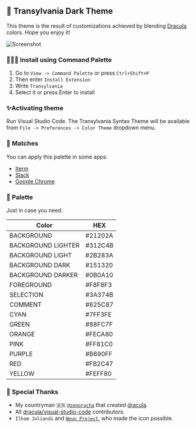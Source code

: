 ## 🦇 Transylvania Dark Theme

This theme is the result of customizations achieved by blending [Dracula](https://draculatheme.com/) colors. Hope you enjoy it!

![Screenshot](https://raw.githubusercontent.com/matheusps/transylvania/master/screenshot.png)

### 👨🏾‍💻 Install using Command Palette

1.  Go to `View -> Command Palette` or press `Ctrl+Shift+P`
2.  Then enter `Install Extension`
3.  Write `Transylvania`
4.  Select it or press Enter to install

### ✨Activating theme

Run Visual Studio Code. The Transylvania Syntax Theme will be available from `File -> Preferences -> Color Theme` dropdown menu.

### 💅 Matches

You can apply this palette in some apps:

- [Iterm](https://github.com/matheusps/transylvania/tree/master/matches/iterm)
- [Slack](https://github.com/matheusps/transylvania/tree/master/matches/slack)
- [Google Chrome](https://github.com/matheusps/transylvania/tree/master/matches/chrome)

### 🎨 Palette

Just in case you need.

| Color              | HEX     |
|--------------------|---------|
| BACKGROUND         | #21202A |
| BACKGROUND LIGHTER | #312C4B |
| BACKGROUND LIGHT   | #2B283A |
| BACKGROUND DARK    | #151320 |
| BACKGROUND DARKER  | #0B0A10 |
| FOREGROUND         | #F8F8F3 |
| SELECTION          | #3A374B |
| COMMENT            | #625C87 |
| CYAN               | #7FF3FE |
| GREEN              | #88FC7F |
| ORANGE             | #FECA80 |
| PINK               | #FF81C0 |
| PURPLE             | #B690FF |
| RED                | #FB2C47 |
| YELLOW             | #FEFF80 |

### 💎 Special Thanks

- My countryman 🇧🇷 [`@zenorocha`](https://github.com/zenorocha) that created [dracula](https://draculatheme.com/).
- All [dracula/visual-studio-code](https://github.com/dracula/visual-studio-code) contributors.
- `Ilham Juliandi` and [`Noun Project`](https://thenounproject.com/), who made the icon possible.
